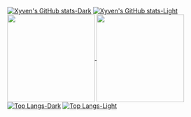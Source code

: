 [![Xyven's GitHub stats-Dark](https://github-readme-stats-xyven1s-projects.vercel.app/api?username=xyven1&show_icons=true&hide_rank=true&theme=dark#gh-dark-mode-only)](https://github.com/anuraghazra/github-readme-stats#gh-dark-mode-only)
[![Xyven's GitHub stats-Light](https://github-readme-stats-xyven1s-projects.vercel.app/api?username=xyven1&hide_rank=true&theme=default#gh-light-mode-only)](https://github.com/anuraghazra/github-readme-stats#gh-light-mode-only)
<a href="https://github.com/anuraghazra/github-readme-stats">
  <img height=200 align="center" src="https://github-readme-stats-xyven1s-projects.vercel.app/api?username=xyven1&show_icons=true&hide_rank=true&theme=dark" />
</a>
<a href="https://github.com/anuraghazra/convoychat">
  <img height=200 align="center" src="https://github-readme-stats-xyven1s-projects.vercel.app/api/top-langs/?username=xyven1&theme=dark&langs_count=14&layout=compact&size_weight=.75&count_weight=.25&hide=jupyter%20notebook,tex" />
</a>
[![Top Langs-Dark](https://github-readme-stats-xyven1s-projects.vercel.app/api/top-langs/?username=xyven1&theme=dark&langs_count=14&layout=compact&size_weight=.75&count_weight=.25&hide=jupyter%20notebook,tex#gh-dark-mode-only)](https://github.com/xyven1/github-readme-stats#gh-dark-mode-only)
[![Top Langs-Light](https://github-readme-stats-xyven1s-projects.vercel.app/api/top-langs/?username=xyven1&theme=default&langs_count=14&layout=compact&size_weight=.75&count_weight=.25&hide=jupyter%20notebook,tex#gh-light-mode-only)](https://github.com/xyven1/github-readme-stats#gh-light-mode-only)
